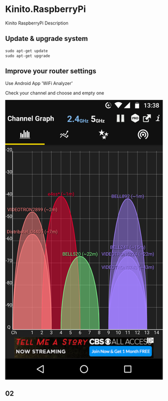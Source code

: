 # Kinito.RaspberryPi
Kinito RaspberryPi Description

## Update & upgrade system

```
sudo apt-get update
sudo apt-get upgrade
```

## Improve your router settings

Use Android App 'WiFi Analyzer'

Check your channel and choose and empty one

![IMG_Router_Channels_0](Screenshot_20181126-133828.png "Router Channels 0")

## 02


